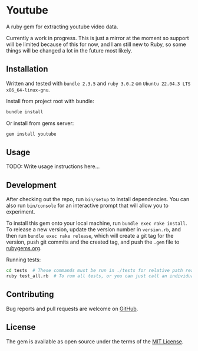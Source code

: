 # Youtube

A ruby gem for extracting youtube video data.

Currently a work in progress. This is just a mirror at the moment so support will be limited because of this for now,
and I am still new to Ruby, so some things will be changed a lot in the future most likely.


## Installation

Written and tested with `bundle 2.3.5` and `ruby 3.0.2` on `Ubuntu 22.04.3 LTS x86_64-linux-gnu`.

Install from project root with bundle:

```bash
bundle install
```

Or install from gems server:

```bash
gem install youtube
```


## Usage

TODO: Write usage instructions here...


## Development

After checking out the repo, run `bin/setup` to install dependencies. You can also run `bin/console` for an interactive
prompt that will allow you to experiment.

To install this gem onto your local machine, run `bundle exec rake install`. To release a new version, update the
version number in `version.rb`, and then run `bundle exec rake release`, which will create a git tag for the version,
push git commits and the created tag, and push the `.gem` file to [rubygems.org](https://rubygems.org).

Running tests:

```bash
cd tests  # These commands must be run in ./tests for relative path reasons.
ruby test_all.rb  # To rum all tests, or you can just call an individual test instead.
```


## Contributing

Bug reports and pull requests are welcome on [GitHub](https://github.com/boddz/youtube).


## License

The gem is available as open source under the terms of the [MIT License](https://opensource.org/licenses/MIT).
